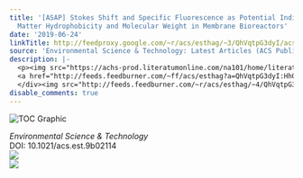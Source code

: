 ```yaml
---
title: '[ASAP] Stokes Shift and Specific Fluorescence as Potential Indicators of Organic
  Matter Hydrophobicity and Molecular Weight in Membrane Bioreactors'
date: '2019-06-24'
linkTitle: http://feedproxy.google.com/~r/acs/esthag/~3/QhVqtpG3dyI/acs.est.9b02114
source: 'Environmental Science & Technology: Latest Articles (ACS Publications)'
description: |-
  <p><img src="https://achs-prod.literatumonline.com/na101/home/literatum/publisher/achs/journals/content/esthag/0/esthag.ahead-of-print/acs.est.9b02114/20190624/images/medium/es-2019-02114g_0008.gif" alt="TOC Graphic"/></p><div><cite>Environmental Science & Technology</cite></div><div>DOI: 10.1021/acs.est.9b02114</div><div class="feedflare">
  <a href="http://feeds.feedburner.com/~ff/acs/esthag?a=QhVqtpG3dyI:Hh0wUjfex20:yIl2AUoC8zA"><img src="http://feeds.feedburner.com/~ff/acs/esthag?d=yIl2AUoC8zA" border="0"></img></a>
  </div><img src="http://feeds.feedburner.com/~r/acs/esthag/~4/QhVqtpG3dyI" ...
disable_comments: true
---
```

<p><img src="https://achs-prod.literatumonline.com/na101/home/literatum/publisher/achs/journals/content/esthag/0/esthag.ahead-of-print/acs.est.9b02114/20190624/images/medium/es-2019-02114g_0008.gif" alt="TOC Graphic"/></p><div><cite>Environmental Science & Technology</cite></div><div>DOI: 10.1021/acs.est.9b02114</div><div class="feedflare">
<a href="http://feeds.feedburner.com/~ff/acs/esthag?a=QhVqtpG3dyI:Hh0wUjfex20:yIl2AUoC8zA"><img src="http://feeds.feedburner.com/~ff/acs/esthag?d=yIl2AUoC8zA" border="0"></img></a>
</div><img src="http://feeds.feedburner.com/~r/acs/esthag/~4/QhVqtpG3dyI" ...